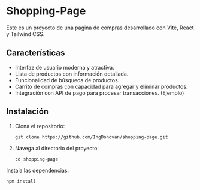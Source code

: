 # Shopping-Page

Este es un proyecto de una página de compras desarrollado con Vite, React y Tailwind CSS.

## Características

- Interfaz de usuario moderna y atractiva.
- Lista de productos con información detallada.
- Funcionalidad de búsqueda de productos.
- Carrito de compras con capacidad para agregar y eliminar productos.
- Integración con API de pago para procesar transacciones. (Ejemplo)

## Instalación

1. Clona el repositorio:

   ```shell
   git clone https://github.com/IngDonovan/shopping-page.git

2. Navega al directorio del proyecto:

   ```shell
   cd shopping-page

Instala las dependencias:

   ```shell
   npm install